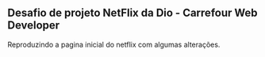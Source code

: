 ## Desafio de projeto NetFlix da Dio - Carrefour Web Developer ##
Reproduzindo a pagina inicial do netflix com algumas alterações.
